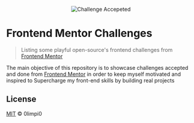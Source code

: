 <p align="center"><img src="https://cloud.githubusercontent.com/assets/3603793/23482593/669e9444-feae-11e6-9b6b-d1a53faf984a.png" alt="Challenge Accepeted"></p>

# Frontend Mentor Challenges

> Listing some playful open-source's frontend challenges from  [Frontend Mentor](https://www.frontendmentor.io/)


The main objective of this repository is to showcase challenges accepted and done from [Frontend Mentor](https://www.frontendmentor.io/) in order to keep myself motivated and inspired to Supercharge my front-end skills by building real projects

## License

[MIT](/license) &copy; 0limpi0

